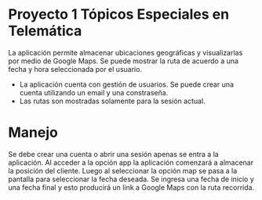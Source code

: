 # Proyecto 1 Tópicos Especiales en Telemática

La aplicación permite almacenar ubicaciones geográficas y visualizarlas por medio de Google Maps. Se puede mostrar la ruta de acuerdo a una fecha y hora seleccionada por el usuario.

* La aplicación cuenta con gestión de usuarios. Se puede crear una cuenta utilizando un email y una constraseña.
* Las rutas son mostradas solamente para la sesión actual.

# Manejo

Se debe crear una cuenta o abrir una sesión apenas se entra a la aplicación. Al acceder a la opción app la aplicación comenzará a almacenar la posición del cliente. Luego al seleccionar la opción map se pasa a la pantalla para seleccionar la fecha deseada. Se ingresa una fecha de inicio y una fecha final y esto producirá un link a Google Maps con la ruta recorrida.
